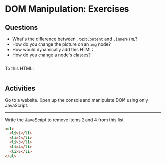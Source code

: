 # DOM Manipulation: Exercises

## Questions

* What's the difference between `.textContent` and `.innerHTML`?
* How do you change the picture on an `img` node?
* How would dynamically add this HTML:
* How do you change a node's classes?

```html
```

To this HTML:

```html
```

## Activities

Go to a website. Open up the console and manipulate DOM using only JavaScript.

---

Write the JavaScript to remove items 2 and 4 from this list:

```html
<ul>
  <li>1</li>
  <li>2</li>
  <li>3</li>
  <li>4</li>
  <li>5</li>
</ul>
```

